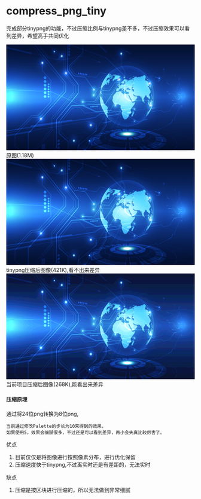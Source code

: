 # compress_png_tiny
完成部分tinypng的功能，不过压缩比例与tinypng差不多，不过压缩效果可以看到差异，希望高手共同优化

![image](1.png)原图(1.18M)
![image](1_tiny.png)tinypng压缩后图像(421K),看不出来差异
![image](2.png)当前项目压缩后图像(268K),能看出来差异

#### 压缩原理
通过将24位png转换为8位png, 

    当前通过修改Palette的步长为10来得到的效果，
    如果使用5，效果会细腻很多，不过还是可以看到差异，再小会失真比较厉害了。

优点
1. 目前仅仅是将图像进行按照像素分布，进行优化保留
2. 压缩速度快于tinypng,不过离实时还是有差距的，无法实时

缺点
1. 压缩是按区块进行压缩的，所以无法做到非常细腻

